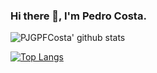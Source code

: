 ### Hi there 👋, I'm Pedro Costa.

<!--
**PJGPFCosta/PJGPFCosta** is a ✨ _special_ ✨ repository because its `README.md` (this file) appears on your GitHub profile.

Here are some ideas to get you started:

- 🔭 I’m currently working on ...
- 🌱 I’m currently learning ...
- 👯 I’m looking to collaborate on ...
- 🤔 I’m looking for help with ...
- 💬 Ask me about ...
- 📫 How to reach me: ...
- 😄 Pronouns: ...
- ⚡ Fun fact: ...
-->
![PJGPFCosta' github stats](https://github-readme-stats.vercel.app/api?username=PJGPFCosta&count_private=true&include_all_commits=true&show_icons=true&theme=radical)

[![Top Langs](https://github-readme-stats.vercel.app/api/top-langs/?username=PJGPFCosta&langs_count=4&theme=radical&hide=html)](https://github.com/anuraghazra/github-readme-stats)
